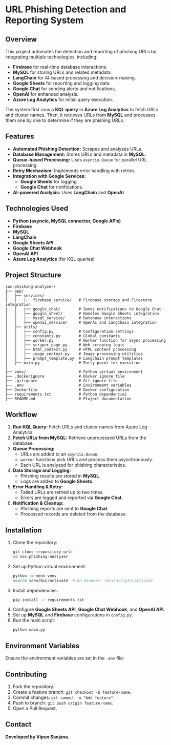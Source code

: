# URL Phishing Detection and Reporting System

## Overview
This project automates the detection and reporting of phishing URLs by integrating multiple technologies, including:
- **Firebase** for real-time database interactions.
- **MySQL** for storing URLs and related metadata.
- **LangChain** for AI-based processing and decision-making.
- **Google Sheets** for reporting and logging data.
- **Google Chat** for sending alerts and notifications.
- **OpenAI** for enhanced analysis.
- **Azure Log Analytics** for initial query execution.

The system first runs a **KQL query** in **Azure Log Analytics** to fetch URLs and cluster names. Then, it retrieves URLs from **MySQL** and processes them one by one to determine if they are phishing URLs.

## Features
- **Automated Phishing Detection:** Scrapes and analyzes URLs.
- **Database Management:** Stores URLs and metadata in **MySQL**.
- **Queue-based Processing:** Uses `asyncio.Queue` for parallel URL processing.
- **Retry Mechanism:** Implements error handling with retries.
- **Integration with Google Services:**
  - **Google Sheets** for logging.
  - **Google Chat** for notifications.
- **AI-powered Analysis:** Uses **LangChain** and **OpenAI**.

## Technologies Used
- **Python (asyncio, MySQL connector, Google APIs)**
- **Firebase**
- **MySQL**
- **LangChain**
- **Google Sheets API**
- **Google Chat Webhook**
- **OpenAI API**
- **Azure Log Analytics** (for KQL queries)

## Project Structure
```
soc-phishing-analyzer/
├── app/
│   ├── services/
│   │   ├── firebase_service/   # Firebase storage and Firestore integration
│   │   ├── google_chat/        # Sends notifications to Google Chat
│   │   ├── google_sheet/       # Handles Google Sheets integration
│   │   ├── mysql_service/      # Database interactions
│   │   ├── openai_service/     # OpenAI and LangChain integration
│   ├── utils/
│   │   ├── config.py           # Configuration settings
│   │   ├── constants.py        # Global constants
│   │   ├── worker.py           # Worker function for async processing
│   │   ├── scraper_page.py     # Web scraping logic
│   │   ├── html_context.py     # HTML content processing
│   │   ├── image_context.py    # Image processing utilities
│   │   ├── prompt_template.py  # LangChain prompt templates
│   ├── main.py                 # Entry point for execution
│
├── venv/                       # Python virtual environment
├── .dockerignore               # Docker ignore file
├── .gitignore                  # Git ignore file
├── .env                        # Environment variables
├── Dockerfile                  # Docker configuration
├── requirements.txt            # Python dependencies
├── README.md                   # Project documentation
```

## Workflow
1. **Run KQL Query:** Fetch URLs and cluster names from Azure Log Analytics.
2. **Fetch URLs from MySQL:** Retrieve unprocessed URLs from the database.
3. **Queue Processing:**
   - URLs are added to an `asyncio.Queue`.
   - `worker` functions pick URLs and process them asynchronously.
   - Each URL is analyzed for phishing characteristics.
4. **Data Storage and Logging:**
   - Phishing results are stored in **MySQL**.
   - Logs are added to **Google Sheets**.
5. **Error Handling & Retry:**
   - Failed URLs are retried up to two times.
   - Errors are logged and reported via **Google Chat**.
6. **Notification & Cleanup:**
   - Phishing reports are sent to **Google Chat**.
   - Processed records are deleted from the database.

## Installation
1. Clone the repository:
   ```sh
   git clone <repository-url>
   cd soc-phishing-analyzer
   ```
2. Set up Python virtual environment:
   ```sh
   python -m venv venv
   source venv/bin/activate  # On Windows: venv\Scripts\activate
   ```
3. Install dependencies:
   ```sh
   pip install -r requirements.txt
   ```
4. Configure **Google Sheets API**, **Google Chat Webhook**, and **OpenAI API**.
5. Set up **MySQL** and **Firebase** configurations in `config.py`.
6. Run the main script:
   ```sh
   python main.py
   ```

## Environment Variables
Ensure the environment variables are set in the `.env` file:


## Contributing
1. Fork the repository.
2. Create a feature branch: `git checkout -b feature-name`.
3. Commit changes: `git commit -m "Add feature"`.
4. Push to branch: `git push origin feature-name`.
5. Open a Pull Request.

## Contact
**Developed by Vipun Sanjana**.
